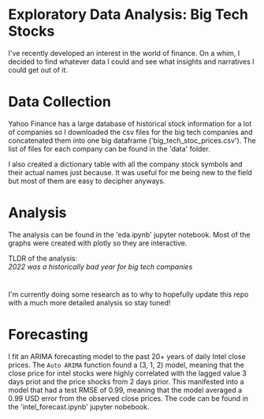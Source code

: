 # Exploratory Data Analysis: Big Tech Stocks
I've recently developed an interest in the world of finance. On a whim, I decided to find whatever data I could and see what insights and narratives I could get out of it. 



# Data Collection
Yahoo Finance has a large database of historical stock information for a lot of companies so I downloaded the csv files for the big tech companies and concatenated them into one big dataframe ('big_tech_stoc_prices.csv'). The list of files for each company can be found in the 'data' folder. 

I also created a dictionary table with all the company stock symbols and their actual names just because. It was useful for me being new to the field but most of them are easy to decipher anyways.



# Analysis
The analysis can be found in the 'eda.ipynb' jupyter notebook. Most of the graphs were created with plotly so they are interactive. 

TLDR of the analysis:<br>
*2022 was a historically bad year for big tech companies*
#
I'm currently doing some research as to why to hopefully update this repo with a much more detailed analysis so stay tuned!


# Forecasting

I fit an ARIMA forecasting model to the past 20+ years of daily Intel close prices. The `Auto ARIMA` function found a (3, 1, 2) model, meaning that the close price for intel stocks were highly correlated with the lagged value 3 days priot and the price shocks from 2 days prior. This manifested into a model that had a test RMSE of 0.99, meaning that the model averaged a 0.99 USD error from the observed close prices. The code can be found in the 'intel_forecast.ipynb' jupyter nobebook.